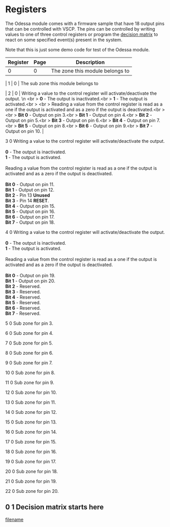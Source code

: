 # Registers

The Odessa module comes with a firmware sample that have 18 output pins that can be controlled with VSCP. The pins can be controlled by writing values to one of three control registers or program the [decision matrix](decisionmatrix) to react on some specified event(s) present in the system.

Note that this is just some demo code for test of the Odessa module.

| Register   | Page   | Description |
| ---------- | ------ | ------------------------------------------------------------------------------------------------------------------------------------ |
| 0          | 0      | The zone this module belongs to

| 1          | 0      | The sub zone this module belongs to

| 2          | 0      | Writing a value to the control register will activate/deactivate the output. \\n
                    <br \>
                    **0** - The output is inactivated.<br \>
                    **1** - The output is activated.<br \>
                    <br \>
                    Reading a value from the control register is read as a one if the output is activated and as a zero if the output is deactivated.<br \>
                    <br \>
                    **Bit 0** - Output on pin 3.<br \>
                    **Bit 1** - Output on pin 4.<br \>
                    **Bit 2** - Output on pin 5.<br \>
                    **Bit 3** - Output on pin 6.<br \>
                    **Bit 4** - Output on pin 7.<br \>
                    **Bit 5** - Output on pin 8.<br \>
                    **Bit 6** - Output on pin 9.<br \>
                    **Bit 7** - Output on pin 10. |

  3          0      Writing a value to the control register will activate/deactivate the output.\
                    \
                    **0** - The output is inactivated.\
                    **1** - The output is activated.\
                    \
                    Reading a value from the control register is read as a one if the output is activated and as a zero if the output is deactivated.\
                    \
                    **Bit 0** - Output on pin 11.\
                    **Bit 1** - Output on pin 12.\
                    **Bit 2** - Pin 13 **Unused**\
                    **Bit 3** - Pin 14 **RESET**.\
                    **Bit 4** - Output on pin 15.\
                    **Bit 5** - Output on pin 16.\
                    **Bit 6** - Output on pin 17.\
                    **Bit 7** - Output on pin 18.

  4          0      Writing a value to the control register will activate/deactivate the output.\
                    \
                    **0** - The output is inactivated.\
                    **1** - The output is activated.\
                    \
                    Reading a value from the control register is read as a one if the output is activated and as a zero if the output is deactivated.\
                    \
                    **Bit 0** - Output on pin 19.\
                    **Bit 1** - Output on pin 20.\
                    **Bit 2** - Reserved.\
                    **Bit 3** - Reserved.\
                    **Bit 4** - Reserved.\
                    **Bit 5** - Reserved.\
                    **Bit 6** - Reserved.\
                    **Bit 7** - Reserved.

  5          0      Sub zone for pin 3.

  6          0      Sub zone for pin 4.

  7          0      Sub zone for pin 5.

  8          0      Sub zone for pin 6.

  9          0      Sub zone for pin 7.

  10         0      Sub zone for pin 8.

  11         0      Sub zone for pin 9.

  12         0      Sub zone for pin 10.

  13         0      Sub zone for pin 11.

  14         0      Sub zone for pin 12.

  15         0      Sub zone for pin 13.

  16         0      Sub zone for pin 14.

  17         0      Sub zone for pin 15.

  18         0      Sub zone for pin 16.

  19         0      Sub zone for pin 17.

  20         0      Sub zone for pin 18.

  21         0      Sub zone for pin 19.

  22         0      Sub zone for pin 20.

  0          1      Decision matrix starts here
  ------------------------------------------------------------------------------------------------------------------------------------------------------

[filename](./bottom-copyright.md ':include')
